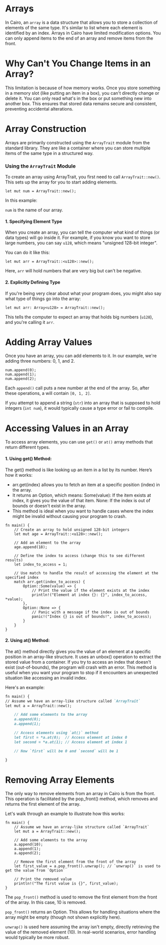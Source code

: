 # Arrays

In Cairo, an `array` is a data structure that allows you to store a collection of elements of the same type. It's similar to list where each element is identified by an index. Arrays in Cairo have limited modification options. You can only append items to the end of an array and remove items from the front.

# Why Can't You Change Items in an Array?

This limitation is because of how memory works. Once you store something in a memory slot (like putting an item in a box), you can't directly change or delete it. You can only read what's in the box or put something new into another box. This ensures that stored data remains secure and consistent, preventing accidental alterations.

# Array Construction

Arrays are primarily constructed using the `ArrayTrait` module from the standard library. They are like a container where you can store multiple items of the same type in a structured way.

### Using the `ArrayTrait` Module

To create an array using ArrayTrait, you first need to call `ArrayTrait::new()`. This sets up the array for you to start adding elements.

```
let mut num = ArrayTrait::new();
```

In this example:

`num` is the name of our array.

#### 1. Specifying Element Type

When you create an array, you can tell the computer what kind of things (or data types) will go inside it. For example, if you know you want to store large numbers, you can say `u128`, which means "unsigned 128-bit integer".

You can do it like this:

```
let mut arr = ArrayTrait::<u128>::new();

```

Here, `arr` will hold numbers that are very big but can't be negative.

#### 2. Explicitly Defining Type

If you're being very clear about what your program does, you might also say what type of things go into the array:

```
let mut arr: Array<u128> = ArrayTrait::new();

```

This tells the computer to expect an array that holds big numbers (`u128`), and you're calling it `arr`.

# Adding Array Values

Once you have an array, you can add elements to it. In our example, we're adding three numbers: 0, 1, and 2.

```
num.append(0);
num.append(1);
num.append(2);

```

Each `append()` call puts a new number at the end of the array. So, after these operations, a will contain `[0, 1, 2]`.

If you attempt to append a string (`str`) into an array that is supposed to hold integers (`int num`), it would typically cause a type error or fail to compile.

# Accessing Values in an Array

To access array elements, you can use `get()` or `at()` array methods that return different types.

#### 1. Using get() Method:

The get() method is like looking up an item in a list by its number.
Here’s how it works:

- arr.get(index) allows you to fetch an item at a specific position (index) in the array.
- It returns an Option, which means:
  Some(value): If the item exists at index, it gives you the value of that item.
  None: If the index is out of bounds or doesn't exist in the array.
- This method is ideal when you want to handle cases where the index might be invalid without causing your program to crash.

```
fn main() {
    // Create an array to hold unsigned 128-bit integers
    let mut age = ArrayTrait::<u128>::new();

    // Add an element to the array
    age.append(18);

    // Define the index to access (change this to see different results)
    let index_to_access = 1;

    // Use match to handle the result of accessing the element at the specified index
    match arr.get(index_to_access) {
        Option::Some(value) => {
            // Print the value if the element exists at the index
            println!("Element at index {}: {}", index_to_access, *value);
        },
        Option::None => {
            // Panic with a message if the index is out of bounds
            panic!("Index {} is out of bounds!", index_to_access);
        }
    }
}

```

#### 2. Using at() Method:

The at() method directly gives you the value of an element at a specific position in an array-like structure. It uses an unbox() operation to extract the stored value from a container. If you try to access an index that doesn't exist (out-of-bounds), the program will crash with an error. This method is useful when you want your program to stop if it encounters an unexpected situation like accessing an invalid index.

Here's an example:

```markdown
fn main() {
// Assume we have an array-like structure called `ArrayTrait`
let mut a = ArrayTrait::new();

    // Add some elements to the array
    a.append(0);
    a.append(1);

    // Access elements using `at()` method
    let first = *a.at(0);  // Access element at index 0
    let second = *a.at(1); // Access element at index 1

    // Now `first` will be 0 and `second` will be 1

}
```

# Removing Array Elements

The only way to remove elements from an array in Cairo is from the front. This operation is facilitated by the pop_front() method, which removes and returns the first element of the array.

Let's walk through an example to illustrate how this works:

```
fn main() {
    // Assume we have an array-like structure called `ArrayTrait`
    let mut a = ArrayTrait::new();

    // Add some elements to the array
    a.append(10);
    a.append(1);
    a.append(2);

    // Remove the first element from the front of the array
    let first_value = a.pop_front().unwrap(); // `unwrap()` is used to get the value from `Option`

    // Print the removed value
    println!("The first value is {}", first_value);
}

```

The `pop_front()` method is used to remove the first element from the front of the array. In this case, 10 is removed.

`pop_front()` returns an Option. This allows for handling situations where the array might be empty (though not shown explicitly here).

`unwrap()` is used here assuming the array isn't empty, directly retrieving the value of the removed element (10). In real-world scenarios, error handling would typically be more robust.
